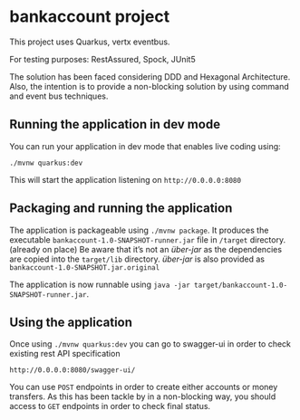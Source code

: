 # bankaccount project

This project uses Quarkus, vertx eventbus.

For testing purposes: RestAssured, Spock, JUnit5

The solution has been faced considering DDD and Hexagonal Architecture. Also, the intention is to provide a non-blocking solution 
by using command and event bus techniques.


## Running the application in dev mode

You can run your application in dev mode that enables live coding using:
```
./mvnw quarkus:dev
```
This will start the application listening on `http://0.0.0.0:8080`
## Packaging and running the application

The application is packageable using `./mvnw package`.
It produces the executable `bankaccount-1.0-SNAPSHOT-runner.jar` file in `/target` directory. (already on place)
Be aware that it’s not an _über-jar_ as the dependencies are copied into the `target/lib` directory. _über-jar_ is also provided as `bankaccount-1.0-SNAPSHOT.jar.original`

The application is now runnable using `java -jar target/bankaccount-1.0-SNAPSHOT-runner.jar`.

## Using the application
Once using `./mvnw quarkus:dev` you can go to swagger-ui in order to check existing rest API specification
```
http://0.0.0.0:8080/swagger-ui/
```
You can use `POST` endpoints in order to create either accounts or money transfers. 
As this has been tackle by in a non-blocking way, you should access to `GET` endpoints in order to check final status.
